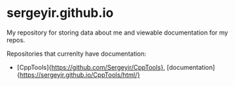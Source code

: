 # sergeyir.github.io

My repository for storing data about me and viewable documentation for my repos.

Repositories that currenlty have documentation:
- [CppTools]{https://github.com/Sergeyir/CppTools}, [documentation]{https://sergeyir.github.io/CppTools/html/}
